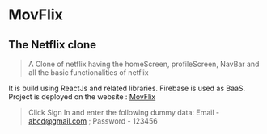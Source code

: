 ﻿# MovFlix

## The Netflix clone

> A Clone of netflix having the homeScreen, profileScreen, NavBar and all the basic functionalities of netflix

It is build using ReactJs and related libraries.
Firebase is used as BaaS.
Project is deployed on the website : [MovFlix](https://netflixclone-1b209.web.app/)

> Click Sign In and enter the following dummy data: Email - abcd@gmail.com ; Password - 123456
